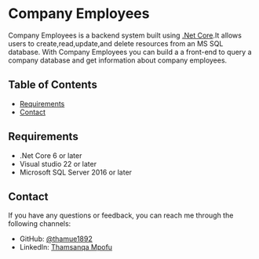 # Company Employees

Company Employees is a backend system  built using [.Net Core](https://dotnet.microsoft.com/en-us/download/dotnet/6.0).It allows users to create,read,update,and delete resources from an MS SQL database.
With Company Employees you can build a a front-end to query a company database and get information about company employees.

## Table of Contents
- [Requirements](##Requirements)
- [Contact](##Contact)

## Requirements
- .Net Core 6 or later
- Visual studio 22 or later
- Microsoft SQL Server 2016 or later
  
## Contact

If you have any questions or feedback, you can reach me through the following channels:

- GitHub: [@thamue1892](https://github.com/thamue1892)
- LinkedIn: [Thamsanqa Mpofu](https://www.linkedin.com/in/thamsanqa-mpofu/)
